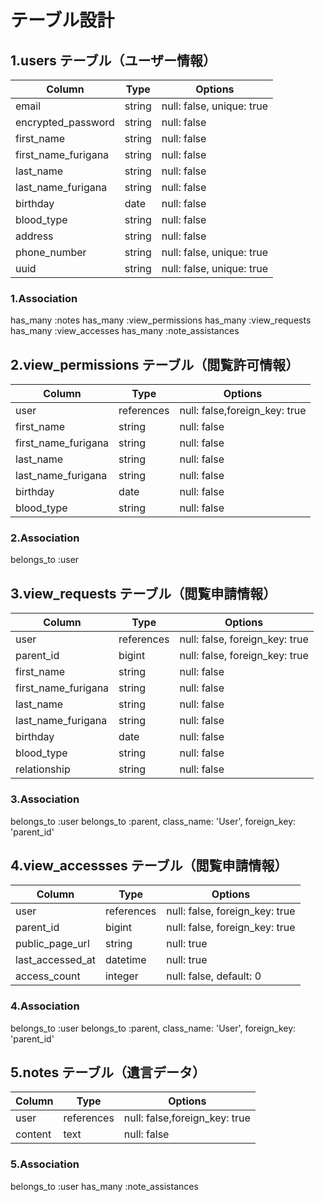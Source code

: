 

# テーブル設計

## 1.users テーブル（ユーザー情報）
| Column                        | Type   | Options     |
| ----------------------------- | ------ | ----------- |
| email                         | string | null: false, unique: true |
| encrypted_password            | string | null: false |
| first_name                    | string | null: false |
| first_name_furigana           | string | null: false |
| last_name                     | string | null: false |
| last_name_furigana            | string | null: false |
| birthday                      | date   | null: false |
| blood_type                    | string | null: false |
| address                       | string | null: false |
| phone_number                  | string | null: false, unique: true |
| uuid                          | string | null: false, unique: true |

### 1.Association
has_many :notes
has_many :view_permissions
has_many :view_requests
has_many :view_accesses
has_many :note_assistances










## 2.view_permissions テーブル（閲覧許可情報）
| Column                       | Type       | Options     |
| ---------------------------- | ---------- | ----------- |
| user                         | references | null: false,foreign_key: true |
| first_name                   | string     | null: false |
| first_name_furigana          | string     | null: false |
| last_name                    | string     | null: false |
| last_name_furigana           | string     | null: false |
| birthday                     | date       | null: false |
| blood_type                   | string     | null: false |

### 2.Association
belongs_to :user










## 3.view_requests テーブル（閲覧申請情報）
| Column              | Type       | Options     |
| ------------------- | ---------- | ----------- |
| user                | references | null: false, foreign_key: true | 
| parent_id           | bigint     | null: false, foreign_key: true | # 閲覧される側
| first_name          | string     | null: false |
| first_name_furigana | string     | null: false |
| last_name           | string     | null: false |
| last_name_furigana  | string     | null: false |
| birthday            | date       | null: false |
| blood_type          | string     | null: false |
| relationship        | string     | null: false |

### 3.Association
belongs_to :user
belongs_to :parent, class_name: 'User', foreign_key: 'parent_id'










## 4.view_accessses テーブル（閲覧申請情報）
| Column              | Type       | Options     |
| ------------------- | ---------- | ----------- |
| user                | references | null: false, foreign_key: true | 
| parent_id           | bigint     | null: false, foreign_key: true | # 閲覧される側
| public_page_url     | string     | null: true |
| last_accessed_at    | datetime   | null: true |
| access_count        | integer    | null: false, default: 0 |

### 4.Association
belongs_to :user
belongs_to :parent, class_name: 'User', foreign_key: 'parent_id'










## 5.notes テーブル（遺言データ）
| Column             | Type       | Options     |
| ------------------ | ---------- | ----------- |
| user               | references | null: false,foreign_key: true |
| content            | text       | null: false |    ## 遺言の内容

### 5.Association
belongs_to :user
has_many :note_assistances

